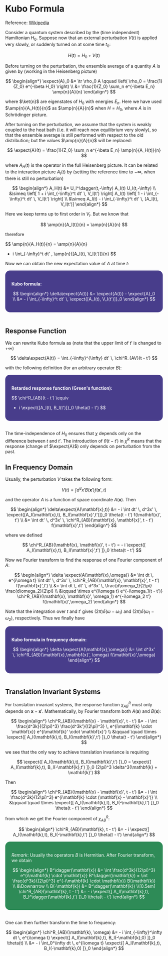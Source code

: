 <style>
    .katex {
        font-size: 1.1em;
    }
    .remark {
        border-radius: 15px;
        padding: 20px;
        background-color: SeaGreen;
        color: White;
    }
    .result {
        border-radius: 15px;
        padding: 20px;
        background-color: DarkSlateBlue;
        color: White;
    }
</style>

# Kubo Formula

Reference: [Wikipedia](https://en.wikipedia.org/wiki/Kubo_formula)

Consider a quantum system described by the (time independent) Hamiltonian $H_0$. Suppose now that an external perturbation $V(t)$ is applied very slowly, or suddenly turned on at some time $t_0$:

$$
H(t) = H_0 + V(t)
$$ 

Before turning on the perturbation, the ensemble average of a quantity $A$ is given by (working in the Heisenberg picture)

$$
\begin{align*}
    \expect{A}_0 &= \tr \rho_0 A 
    \qquad \left(
        \rho_0 = \frac{1}{Z_0} e^{-\beta H_0}
    \right)
    \\
    &= \frac{1}{Z_0} \sum_n e^{-\beta E_n}
    \amp{n}{A}{n}
\end{align*}
$$

where $\ket{n}$ are eigenstates of $H_0$ with energies $E_n$. Here we have used $\amp{n}{A_H(t)}{n}$ as $\amp{n}{A}{n}$ when $H = H_0$, where $A$ is in Schrödinger picture. 

After turning on the perturbation, we assume that the system is weakly coupled to the heat bath (i.e. it will reach new equilibrium very slowly), so that the ensemble average is still performed with respect to the old distribution; but the values $\amp{n}{A}{n}$ will be replaced:

$$
\expect{A}(t) = \frac{1}{Z_0} 
\sum_n e^{-\beta E_n} \amp{n}{A_H(t)}{n}
$$

where $A_H(t)$ is the operator in the full Heisenberg picture. It can be related to the interaction picture $A_I(t)$ by (setting the reference time to $-\infty$, when there is still no perturbation)

$$
\begin{align*}
    A_H(t) &= U_I^\dagger(t,-\infty) A_I(t) U_I(t,-\infty)
    \\
    &\simeq \left[
        1 + i 
        \int_{-\infty}^t dt' \, V_I(t')
    \right] A_I(t) \left[
        1 - i 
        \int_{-\infty}^t dt' \, V_I(t')
    \right]
    \\
    &\simeq A_I(t) - i 
    \int_{-\infty}^t dt' \, [A_I(t), V_I(t')]
\end{align*}
$$

Here we keep terms up to first order in $V_I$. But we know that

$$
\amp{n}{A_I(t)}{n} = \amp{n}{A}{n}
$$

therefore

$$
\amp{n}{A_H(t)}{n}
= \amp{n}{A}{n}
- i \int_{-\infty}^t dt' \, 
\amp{n}{[A_I(t), V_I(t')]}{n}
$$

Now we can obtain the new expectation value of $A$ at time $t$:

<div class="result">

**Kubo formula:**

$$
\begin{align*}
    \delta\expect{A(t)}
    &= \expect{A(t)} - \expect{A}_0 
    \\
    &= - i \int_{-\infty}^t dt' \, 
    \expect{[A_I(t), V_I(t')]}_0
\end{align*}
$$

</div><br>

## Response Function

We can rewrite Kubo formula as (note that the upper limit of $t'$ is changed to $+\infty$)

$$
\delta\expect{A(t)} 
= \int_{-\infty}^{\infty} dt' \, 
\chi^R_{AV}(t - t')
$$

with the following definition (for an arbitrary operator $B$):

<div class="result">

**Retarded response function (Green's function):**

$$
\chi^R_{AB}(t - t') \equiv
- i 
\expect{[A_I(t), B_I(t')]}_0 \theta(t - t')
$$

</div><br>

The time-independence of $H_0$ ensures that $\chi$ depends only on the difference between $t$ and $t'$.  The introduction of $\theta(t - t')$ in $\chi^R$ means that the response (change of $\expect{A}$) only depends on perturbation from the past. 

## In Frequency Domain

Usually, the perturbation $V$ takes the following form:

$$
V(t) = \int d^3x' B(\mathbf{x}') f(\mathbf{x}',t)
$$

and the operator $A$ is a function of space coordinate $A(\mathbf{x})$. Then

$$
\begin{align*}
    \delta\expect{A(\mathbf{x},t)}
    &= - i \int dt' \, d^3x' \,
    \expect{[A_I(\mathbf{x},t), B_I(\mathbf{x}',t')]}_0
    \theta(t - t') f(\mathbf{x}', t')
    \\
    &= \int dt' \, d^3x' \,
    \chi^R_{AB}(\mathbf{x}, \mathbf{x}', t - t')
    f(\mathbf{x}',t')
\end{align*}
$$

where we defined

$$
\chi^R_{AB}(\mathbf{x}, \mathbf{x}', t - t')
= - i \expect{[
    A_I(\mathbf{x},t), B_I(\mathbf{x}',t')
]}_0 \theta(t - t')
$$

Now we Fourier transform to find the response of one Fourier component of $A$:

$$
\begin{align*}
    \delta \expect{A(\mathbf{x},\omega)} 
    &= \int dt \, e^{i\omega t} 
    \int dt' \, d^3x' \,
    \chi^R_{AB}(\mathbf{x}, \mathbf{x}', t - t')
    f(\mathbf{x}',t')
    \\
    &= \int dt \, dt' \, d^3x' \, 
    \frac{d\omega_1}{2\pi} \frac{d\omega_2}{2\pi}
    \\ &\qquad \times 
    e^{i\omega t} e^{-i\omega_1(t - t')} 
    \chi^R_{AB}(\mathbf{x}, \mathbf{x}', \omega_1)
    e^{-i\omega_2 t'} f(\mathbf{x}',\omega_2)
\end{align*}
$$

Note that the integration over $t$ and $t'$ gives $(2\pi) \delta(\omega - \omega_1)$ and $(2\pi) \delta(\omega_1 - \omega_2)$, respectively. Thus we finally have

<div class="result">

**Kubo formula in frequency domain:**

$$
\begin{align*}
    \delta \expect{A(\mathbf{x},\omega)} 
    &= \int d^3x' \,
    \chi^R_{AB}(\mathbf{x},\mathbf{x}', \omega)
    f(\mathbf{x}',\omega)
\end{align*}
$$

</div><br>

## Translation Invariant Systems

For translation invariant systems, the response function $\chi^R_{AB}$ must only depends on $\mathbf{x} - \mathbf{x}'$. Mathematically, by Fourier transform both $A(\mathbf{x})$ and $B(\mathbf{x})$:

$$
\begin{align*}
    \chi^R_{AB}(\mathbf{x} - \mathbf{x}', t - t')
    &= - i \int \frac{d^3k}{(2\pi)^3}
    \frac{d^3k'}{(2\pi)^3} \, 
    e^{i\mathbf{k} \cdot \mathbf{x}}
    e^{i\mathbf{k}' \cdot \mathbf{x}'}
    \\ &\qquad \quad \times
    \expect{[
        A_I(\mathbf{k},t), B_I(\mathbf{k}',t')
    ]}_0 \theta(t - t')
\end{align*}
$$

we see that the only way to achieve translation invariance is requiring

$$
\expect{[
    A_I(\mathbf{k},t), B_I(\mathbf{k}',t')
]}_0
= \expect{[
    A_I(\mathbf{k},t), B_I(-\mathbf{k},t')
]}_0 (2\pi)^3 \delta^3(\mathbf{k} + \mathbf{k}')
$$

Then

$$
\begin{align*}
    \chi^R_{AB}(\mathbf{x} - \mathbf{x}', t - t')
    &= - i \int \frac{d^3k}{(2\pi)^3}
    e^{i\mathbf{k} \cdot (\mathbf{x} - \mathbf{x}')}
    \\ &\qquad \quad \times
    \expect{[
        A_I(\mathbf{k},t), B_I(-\mathbf{k},t')
    ]}_0 \theta(t - t')
\end{align*}
$$

from which we get the Fourier component of $\chi^R_{AB}$:

$$
\begin{align*}
    \chi^R_{AB}(\mathbf{k}, t - t')
    &= - i \expect{[
        A_I(\mathbf{k},t), B_I(-\mathbf{k},t')
    ]}_0 \theta(t - t')
\end{align*}
$$

<div class="remark">

*Remark*: Usually the operators $B$ is Hermitian. After Fourier transform, we obtain

$$
\begin{align*}
    B^\dagger(\mathbf{x}) 
    &= \int \frac{d^3k}{(2\pi)^3} 
    e^{i\mathbf{k} \cdot \mathbf{x}} 
    B^\dagger(\mathbf{k})
    = \int \frac{d^3k}{(2\pi)^3} 
    e^{-i\mathbf{k} \cdot \mathbf{x}} 
    B(\mathbf{k})
    \\ &\Downarrow \\
    B(-\mathbf{k}) &= B^\dagger(\mathbf{k})
    \\[0.5em]
    \chi^R_{AB}(\mathbf{k}, t - t')
    &= - i \expect{[
        A_I(\mathbf{k},t), B_I^\dagger(\mathbf{k},t')
    ]}_0 \theta(t - t')
\end{align*}
$$

</div><br>

One can then further transform the time to frequency:

$$
\begin{align*}
    \chi^R_{AB}(\mathbf{k}, \omega)
    &= - i \int_{-\infty}^\infty dt \,
    e^{i\omega t} \expect{[
        A_I(\mathbf{k},t), B_I(-\mathbf{k},0)
    ]}_0 \theta(t)
    \\
    &= - i \int_0^\infty dt \,
    e^{i\omega t} \expect{[
        A_I(\mathbf{k},t), B_I(-\mathbf{k},0)
    ]}_0
\end{align*}
$$
